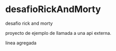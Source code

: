 # desafioRickAndMorty
desafio rick and morty

proyecto de ejemplo de llamada a una api externa.

linea agregada
